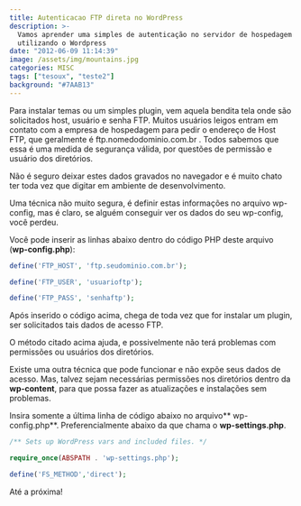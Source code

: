 ```yaml
---
title: Autenticacao FTP direta no WordPress
description: >-
  Vamos aprender uma simples de autenticação no servidor de hospedagem
  utilizando o Wordpress
date: "2012-06-09 11:14:39"
image: /assets/img/mountains.jpg
categories: MISC
tags: ["tesoux", "teste2"]
background: "#7AAB13"
---
```


Para instalar temas ou um simples plugin, vem aquela bendita tela onde são solicitados host, usuário e senha FTP. Muitos usuários leigos entram em contato com a empresa de hospedagem para pedir o endereço de Host FTP, que geralmente é ftp.nomedodominio.com.br . Todos sabemos que essa é uma medida de segurança válida, por questões de permissão e usuário dos diretórios.

Não é seguro deixar estes dados gravados no navegador e é muito chato ter toda vez que digitar em ambiente de desenvolvimento.

Uma técnica não muito segura, é definir estas informações no arquivo wp-config, mas é claro, se alguém conseguir ver os dados do seu wp-config, você perdeu.

Você pode inserir as linhas abaixo dentro do código PHP deste arquivo (**wp-config.php**):

```php
define('FTP_HOST', 'ftp.seudominio.com.br');

define('FTP_USER', 'usuarioftp');

define('FTP_PASS', 'senhaftp');

```

Após inserido o código acima, chega de toda vez que for instalar um plugin, ser solicitados tais dados de acesso FTP.

O método citado acima ajuda, e possivelmente não terá problemas com permissões ou usuários dos diretórios.

Existe uma outra técnica que pode funcionar e não expõe seus dados de acesso. Mas, talvez sejam necessárias permissões nos diretórios dentro da **wp-content**, para que possa fazer as atualizações e instalações sem problemas.

Insira somente a última linha de código abaixo no arquivo** wp-config.php**. Preferencialmente abaixo da que chama o **wp-settings.php**.

```php
/** Sets up WordPress vars and included files. */

require_once(ABSPATH . 'wp-settings.php');

define('FS_METHOD','direct');

```

Até a próxima!
